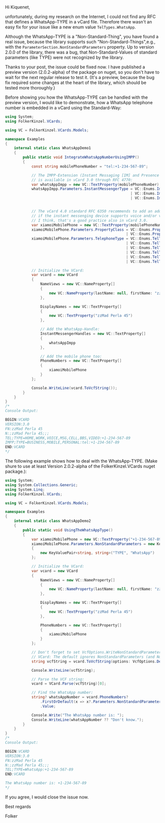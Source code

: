 Hi Kiquenet,

unfortunately, during my research on the Internet, I could not find any RFC that defines 
a WhatsApp-TYPE in a vCard file. Therefore there wasn't an easy fix for your issue like 
a new enum value `TelTypes.WhatsApp`.

Although the WhatsApp-TYPE is a "Non-Standard-Thing", you have found a real issue, because the
library supports such "Non-Standard-Things",e.g., with the `ParameterSection.NonStandardParameters` 
property. Up to version 2.0.0 of the library, there was a bug, that Non-Standard-Values of
standard parameters (like TYPE) were not recognized by the library.

Thanks to your post, the issue could be fixed now. I have published a 
preview version (2.0.2-alpha) of the package on nuget, so you don't have to wait for the
next regular release to test it. (It's a preview, because the bug fix required some changes
at the heart of the library, which should be tested more thoroughly.)

Before showing you how the WhatsApp-TYPE can be handled with the preview version, I 
would like to demonstrate, how a WhatsApp telephone number is embedded in a vCard using 
the Standard-Way:

```csharp
using System;
using FolkerKinzel.VCards;

using VC = FolkerKinzel.VCards.Models;

namespace Examples
{
    internal static class WhatsAppDemo1
    {
        public static void IntegrateWhatsAppNumberUsingIMPP()
        {
            const string mobilePhoneNumber = "tel:+1-234-567-89";

            // The IMPP-Extension (Instant Messaging [IM] and Presence Protocol [PP] applications)
            // is available in vCard 3.0 through RFC 4770:
            var whatsAppImpp = new VC::TextProperty(mobilePhoneNumber);
            whatsAppImpp.Parameters.InstantMessengerType = VC::Enums.ImppTypes.Personal
                                                         | VC::Enums.ImppTypes.Business
                                                         | VC::Enums.ImppTypes.Mobile;


            // The vCard 4.0 standard RFC 6350 recommends to add an additional TEL entry
            // if the instant messenging device supports voice and/or video.
            // I think, that's a good practice also in vCard 3.0.
            var xiamoiMobilePhone = new VC::TextProperty(mobilePhoneNumber.Substring(4));
            xiamoiMobilePhone.Parameters.PropertyClass = VC::Enums.PropertyClassTypes.Home
                                                       | VC::Enums.PropertyClassTypes.Work;
            xiamoiMobilePhone.Parameters.TelephoneType = VC::Enums.TelTypes.Voice
                                                       | VC::Enums.TelTypes.BBS
                                                       | VC::Enums.TelTypes.Cell
                                                       | VC::Enums.TelTypes.Msg
                                                       | VC::Enums.TelTypes.Text
                                                       | VC::Enums.TelTypes.Video;

            // Initialize the VCard:
            var vcard = new VCard
            {
                NameViews = new VC::NameProperty[]
                {
                    new VC::NameProperty(lastName: null, firstName: "zzMad Perla 45")
                },

                DisplayNames = new VC::TextProperty[]
                {
                    new VC::TextProperty("zzMad Perla 45")
                },

                // Add the WhatsApp-Handle:
                InstantMessengerHandles = new VC::TextProperty[]
                {
                    whatsAppImpp
                },

                // Add the mobile phone too:
                PhoneNumbers = new VC::TextProperty[]
                {
                    xiamoiMobilePhone
                }
            };

            Console.WriteLine(vcard.ToVcfString());
        }
    }
}
/*
Console Output:

BEGIN:VCARD
VERSION:3.0
FN:zzMad Perla 45
N:;zzMad Perla 45;;;
TEL;TYPE=HOME,WORK,VOICE,MSG,CELL,BBS,VIDEO:+1-234-567-89
IMPP;TYPE=BUSINESS,MOBILE,PERSONAL:tel:+1-234-567-89
END:VCARD
*/
```

The following example shows how to deal with the WhatsApp-TYPE. (Make shure to use at least Version 2.0.2-alpha 
of the FolkerKinzel.VCards nuget package.):

```csharp
using System;
using System.Collections.Generic;
using System.Linq;
using FolkerKinzel.VCards;

using VC = FolkerKinzel.VCards.Models;

namespace Examples
{
    internal static class WhatsAppDemo2
    {
        public static void UsingTheWhatsAppType()
        {
            var xiamoiMobilePhone = new VC::TextProperty("+1-234-567-89");
            xiamoiMobilePhone.Parameters.NonStandardParameters = new KeyValuePair<string, string>[]
            {
                new KeyValuePair<string, string>("TYPE", "WhatsApp")
            };

            // Initialize the VCard:
            var vcard = new VCard
            {
                NameViews = new VC::NameProperty[]
                {
                    new VC::NameProperty(lastName: null, firstName: "zzMad Perla 45")
                },

                DisplayNames = new VC::TextProperty[]
                {
                    new VC::TextProperty("zzMad Perla 45")
                },

                PhoneNumbers = new VC::TextProperty[]
                {
                    xiamoiMobilePhone
                }
            };

            // Don't forget to set VcfOptions.WriteNonStandardParameters when serializing the
            // VCard: The default ignores NonStandardParameters (and NonStandardProperties):
            string vcfString = vcard.ToVcfString(options: VcfOptions.Default | VcfOptions.WriteNonStandardParameters);

            Console.WriteLine(vcfString);

            // Parse the VCF string:
            vcard = VCard.Parse(vcfString)[0];

            // Find the WhatsApp number:
            string? whatsAppNumber = vcard.PhoneNumbers?
                .FirstOrDefault(x => x?.Parameters.NonStandardParameters?.Any(x => x.Key == "TYPE" && x.Value == "WhatsApp") ?? false)?
                .Value;

            Console.Write("The WhatsApp number is: ");
            Console.WriteLine(whatsAppNumber ?? "Don't know.");
        }
    }
}
/*
Console Output:

BEGIN:VCARD
VERSION:3.0
FN:zzMad Perla 45
N:;zzMad Perla 45;;;
TEL;TYPE=WhatsApp:+1-234-567-89
END:VCARD

The WhatsApp number is: +1-234-567-89
*/
```

If you agree, I would close the issue now.

Best regards

Folker
